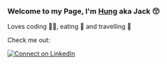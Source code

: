 ### Welcome to my Page, I'm [Hung](https://qhthai.club) aka Jack 😙

Loves coding 👨‍💻, eating 🍕 and travelling 🚀

Check me out:

[![Connect on LinkedIn](https://img.shields.io/badge/connect-%230077B5.svg?&style=for-the-badge&logo=linkedin)](https://www.linkedin.com/in/quang-hung-thai-5b617b1b3/)
